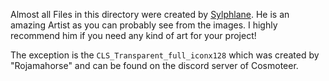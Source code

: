Almost all Files in this directory were created by [Sylphlane](https://de.fiverr.com/sylphlane). He is an amazing Artist as you can probably see from the images. I highly recommend him if you need any kind of art for your project!

The exception is the `CLS_Transparent_full_iconx128` which was created by "Rojamahorse" and can be found on the discord server of Cosmoteer.